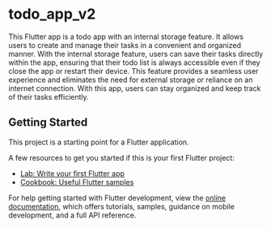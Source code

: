 # todo_app_v2

This Flutter app is a todo app with an internal storage feature. It allows users to create and manage their tasks in a convenient and organized manner. With the internal storage feature, users can save their tasks directly within the app, ensuring that their todo list is always accessible even if they close the app or restart their device. This feature provides a seamless user experience and eliminates the need for external storage or reliance on an internet connection. With this app, users can stay organized and keep track of their tasks efficiently.

## Getting Started

This project is a starting point for a Flutter application.

A few resources to get you started if this is your first Flutter project:

- [Lab: Write your first Flutter app](https://docs.flutter.dev/get-started/codelab)
- [Cookbook: Useful Flutter samples](https://docs.flutter.dev/cookbook)

For help getting started with Flutter development, view the
[online documentation](https://docs.flutter.dev/), which offers tutorials,
samples, guidance on mobile development, and a full API reference.
